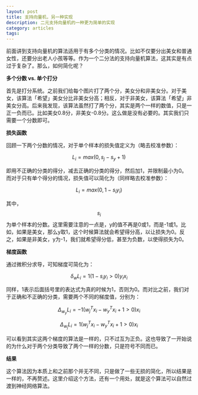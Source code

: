 ```yaml
---
layout: post
title: 支持向量机，另一种实现
description: 二元支持向量机的一种更为简单的实现 
category: articles
tags: 
---
```

前面讲到支持向量机的算法适用于有多个分类的情况。比如不仅要分出美女和普通女性，还要分出老人小孩等等。作为一个二分法的支持向量机算法，这其实是有点过于复杂了。那么，如何简化呢？

**多个分数 vs. 单个打分**

首先是打分系统。之前我们给每个图片打了两个分，美女分和非美女分。对于美女，该算法「希望」美女分比非美女分高；相反，对于非美女，该算法「希望」非美女分高。后来我发现，该算法虽然打了两个分，其实是两个一样的数值，只是一正一负而已。比如美女0.8分，非美女-0.8分。这么做是没有必要的。其实我们只需要一个分数即可。

**损失函数**

回顾一下两个分数的情况，对于单个样本的损失值定义为（略去校准参数）：

$$ L_i = max(0, s_j - s_y + 1) $$

即用不正确的分类的得分，减去正确的分类的得分，然后加1，并限制最小为0。而对于只有单个得分的情况，损失值可以简化为（同样略去校准参数）：

$$ L_i = max(0, 1 - s_iy_i) $$

其中，$$s_i$$为单个样本的分数。这里需要注意的一点是，y的值不再是0或1，而是-1或1。比如，如果是美女，那么y取1，这个时候算法就会希望得分高，以让损失为0。反之，如果是非美女，y为-1，我们就希望得分低，甚至为负数，以使得损失为0。

**梯度函数**

通过微积分求导，可知梯度可简化为：

$$ \delta_w L_i = 1(1 - s_iy_i > 0) y_ix_i $$

同样，1表示后面括号里的表达式为真的时候为1，否则为0。而对比之前，我们对于正确和不正确的分类，需要两个不同的梯度值，分别为：

$$ \Delta_{w_y} L_i = -1(w^T_j x_i - w^T_y x_i + 1 > 0)x_i $$

$$ \Delta_{w_j} L_i = 1 (w^T_j x_i - w^T_y x_i + 1 > 0)x_i $$

可以看到其实这两个梯度的算法是一样的，只不过互为正负。这也导致了一开始说的为什么对于两个分类导致了两个一样的分数，只是符号不同而已。

**结果**

这个算法因为本质上和之前那个并无不同，只是做了一些无损的简化，所以结果是一样的，不再赘述。这里介绍这个方法，还有一个用处，就是这个算法可以自然过渡到神经网络算法。